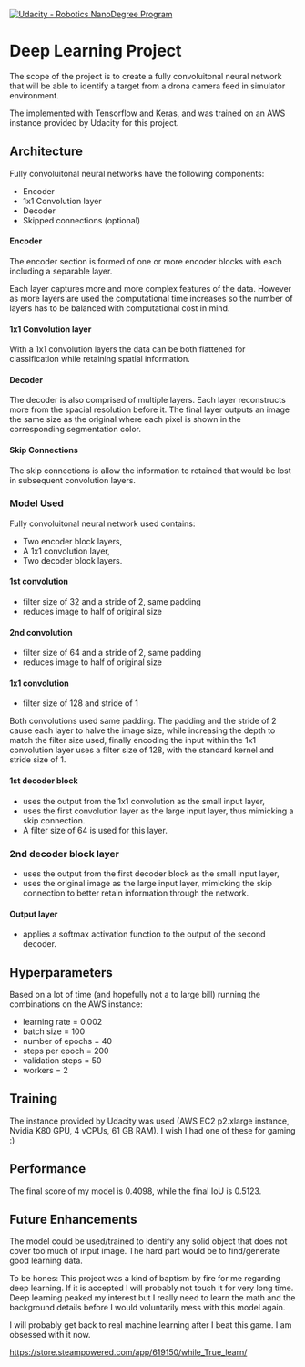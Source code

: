 [![Udacity - Robotics NanoDegree Program](https://s3-us-west-1.amazonaws.com/udacity-robotics/Extra+Images/RoboND_flag.png)](https://www.udacity.com/robotics)

# Deep Learning Project #


The scope of the project is to create a fully convoluitonal neural network that will be able to identify a target from a drona camera feed in simulator environment.

The implemented with Tensorflow and Keras, and was trained on an AWS instance provided by Udacity for this project.
   

## Architecture

Fully convoluitonal neural networks have the following components:

* Encoder
* 1x1 Convolution layer 
* Decoder
* Skipped connections (optional)

#### Encoder
The encoder section is formed of one or more encoder blocks with each including a separable layer.

Each layer captures more and more complex features of the data. However as more layers are used the computational time increases so the number of layers has to be balanced with computational cost in mind. 

#### 1x1 Convolution layer

With a 1x1 convolution layers the data can be both flattened for classification while retaining spatial information.

#### Decoder

The decoder is also comprised of multiple layers. Each layer reconstructs more from the spacial resolution before it. The final layer outputs an image the same size as the original where each pixel is shown in the corresponding segmentation color.
 
#### Skip Connections

The skip connections is allow the information to retained that would be lost in subsequent convolution layers.


### Model Used

Fully convoluitonal neural network used contains:
- Two encoder block layers, 
- A 1x1 convolution layer, 
- Two decoder block layers.

#### 1st convolution 
* filter size of 32 and a stride of 2, same padding
* reduces image to half of original size 

#### 2nd convolution 
* filter size of 64 and a stride of 2, same padding
* reduces image to half of original size

#### 1x1 convolution
* filter size of 128 and stride of 1
 
 Both convolutions used same padding. The padding and the stride of 2 cause each layer to halve the image size, while increasing the depth to match the filter size used, finally encoding the input within the 1x1 convolution layer uses a filter size of 128, with the standard kernel and stride size of 1.

#### 1st decoder block
 
* uses the output from the 1x1 convolution as the small input layer, 
* uses the first convolution layer as the large input layer, thus mimicking a skip connection. 
* A filter size of 64 is used for this layer.

### 2nd decoder block layer 
* uses the output from the first decoder block as the small input layer, 
* uses the original image as the large input layer, mimicking the skip connection to better retain information through the network.
 
#### Output layer
* applies a softmax activation function to the output of the second decoder.

## Hyperparameters

Based on a lot of time (and hopefully not a to large bill) running the combinations on the AWS instance:

* learning rate = 0.002
* batch size = 100
* number of epochs = 40
* steps per epoch = 200
* validation steps = 50
* workers = 2

## Training

The instance provided by Udacity was used (AWS EC2 p2.xlarge instance, Nvidia K80 GPU, 4 vCPUs, 61 GB RAM). I wish I had one of these for gaming :)

## Performance

The final score of my model is 0.4098, while the final IoU is 0.5123.


## Future Enhancements

The model could be used/trained to identify any solid object that does not cover too much of input image. The hard part would be to find/generate good learning data.

To be hones:
This project was a kind of baptism by fire for me regarding deep learning. If it is accepted I will probably not touch it for very long time. Deep learning peaked my interest but I really need to learn the math and the background details before I would voluntarily mess with this model again.

I will probably get back to real machine learning after I beat this game. I am obsessed with it now.

https://store.steampowered.com/app/619150/while_True_learn/

